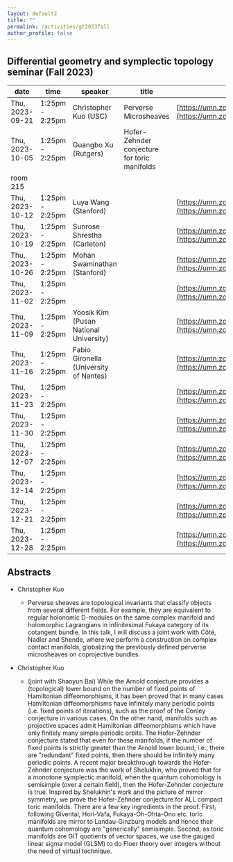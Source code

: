 ```yaml
---
layout: default2
title: ""
permalink: /activities/gt2023fall
author_profile: false
---
```


## Differential geometry and symplectic topology seminar (Fall 2023)

| date | time | speaker | title | location
| -- | -- | ---- | -------- | ----- 
 | Thu, 2023-09-21 | 1:25pm - 2:25pm | Christopher Kuo (USC) | Perverse Microsheaves | [https://umn.zoom.us/j/99199273342](https://umn.zoom.us/j/99199273342) | 
 | Thu, 2023-10-05 | 1:25pm - 2:25pm | Guangbo Xu (Rutgers) | Hofer-Zehnder conjecture for toric manifolds
 | room 215 | 
 | Thu, 2023-10-12 | 1:25pm - 2:25pm | Luya Wang (Stanford) |  | [https://umn.zoom.us/j/99199273342](https://umn.zoom.us/j/99199273342) | 
 | Thu, 2023-10-19 | 1:25pm - 2:25pm | Sunrose Shrestha (Carleton) |  | [https://umn.zoom.us/j/99199273342](https://umn.zoom.us/j/99199273342) | 
 | Thu, 2023-10-26 | 1:25pm - 2:25pm | Mohan Swaminathan (Stanford)  |  | [https://umn.zoom.us/j/99199273342](https://umn.zoom.us/j/99199273342) | 
 | Thu, 2023-11-02 | 1:25pm - 2:25pm |  |  | [https://umn.zoom.us/j/99199273342](https://umn.zoom.us/j/99199273342) | 
 | Thu, 2023-11-09 | 1:25pm - 2:25pm | Yoosik Kim (Pusan National University) |  | [https://umn.zoom.us/j/99199273342](https://umn.zoom.us/j/99199273342) | 
 | Thu, 2023-11-16 | 1:25pm - 2:25pm | Fabio Gironella (University of Nantes) |  | [https://umn.zoom.us/j/99199273342](https://umn.zoom.us/j/99199273342) | 
 | Thu, 2023-11-23 | 1:25pm - 2:25pm |  |  | [https://umn.zoom.us/j/99199273342](https://umn.zoom.us/j/99199273342) | 
 | Thu, 2023-11-30 | 1:25pm - 2:25pm |  |  | [https://umn.zoom.us/j/99199273342](https://umn.zoom.us/j/99199273342) | 
 | Thu, 2023-12-07 | 1:25pm - 2:25pm |  |  | [https://umn.zoom.us/j/99199273342](https://umn.zoom.us/j/99199273342) | 
 | Thu, 2023-12-14 | 1:25pm - 2:25pm |  |  | [https://umn.zoom.us/j/99199273342](https://umn.zoom.us/j/99199273342) | 
 | Thu, 2023-12-21 | 1:25pm - 2:25pm |  |  | [https://umn.zoom.us/j/99199273342](https://umn.zoom.us/j/99199273342) | 
 | Thu, 2023-12-28 | 1:25pm - 2:25pm |  |  | [https://umn.zoom.us/j/99199273342](https://umn.zoom.us/j/99199273342) | 


## Abstracts

- Christopher Kuo

  - Perverse sheaves are topological invariants that classify objects from several different fields. For example, they are equivalent to regular holonomic D-modules on the same complex manifold and holomorphic Lagrangians in infinitesimal Fukaya category of its cotangent bundle. In this talk, I will discuss a joint work with Côté, Nadler and Shende, where we perform a construction on complex contact manifolds, globalizing the previously defined perverse microsheaves on coprojective bundles. 

- Christopher Kuo

  - (joint with Shaoyun Bai) While the Arnold conjecture provides a (topological) lower bound on the number of fixed points of Hamiltonian diffeomorphisms, it has been proved that in many cases Hamiltonian diffeomorphisms have infinitely many periodic points (i.e. fixed points of iterations), such as the proof of the Conley conjecture in various cases. On the other hand, manifolds such as projective spaces admit Hamiltonian diffeomorphisms which have only finitely many simple periodic orbits. The Hofer-Zehnder conjecture stated that even for these manifolds, if the number of fixed points is strictly greater than the Arnold lower bound, i.e., there are "redundant" fixed points, then there should be infinitely many periodic points. A recent major breakthrough towards the Hofer-Zehnder conjecture was the work of Shelukhin, who proved that for a monotone symplectic manifold, when the quantum cohomology is semisimple (over a certain field), then the Hofer-Zehnder conjecture is true. Inspired by Shelukhin's work and the picture of mirror symmetry, we prove the Hofer-Zehnder conjecture for ALL compact toric manifolds. There are a few key ingredients in the proof. First, following Givental, Hori-Vafa, Fukaya-Oh-Ohta-Ono etc. toric manifolds are mirror to Landau-Ginzburg models and hence their quantum cohomology are "generically" semisimple. Second, as toric manifolds are GIT quotients of vector spaces, we use the gauged linear sigma model (GLSM) to do Floer theory over integers without the need of virtual technique.
